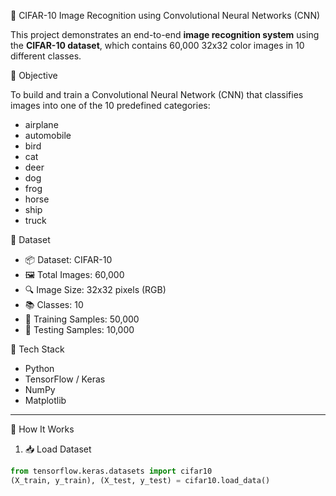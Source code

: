 🧠 CIFAR-10 Image Recognition using Convolutional Neural Networks (CNN)

This project demonstrates an end-to-end **image recognition system** using the **CIFAR-10 dataset**, which contains 60,000 32x32 color images in 10 different classes.

📌 Objective

To build and train a Convolutional Neural Network (CNN) that classifies images into one of the 10 predefined categories:
- airplane
- automobile
- bird
- cat
- deer
- dog
- frog
- horse
- ship
- truck

🧾 Dataset

- 📦 Dataset: CIFAR-10
- 🖼️ Total Images: 60,000
- 🔍 Image Size: 32x32 pixels (RGB)
- 📚 Classes: 10
- 📂 Training Samples: 50,000
- 📂 Testing Samples: 10,000


🔧 Tech Stack

- Python
- TensorFlow / Keras
- NumPy
- Matplotlib

---

 🚀 How It Works

 1. 📥 Load Dataset
```python
from tensorflow.keras.datasets import cifar10
(X_train, y_train), (X_test, y_test) = cifar10.load_data()
